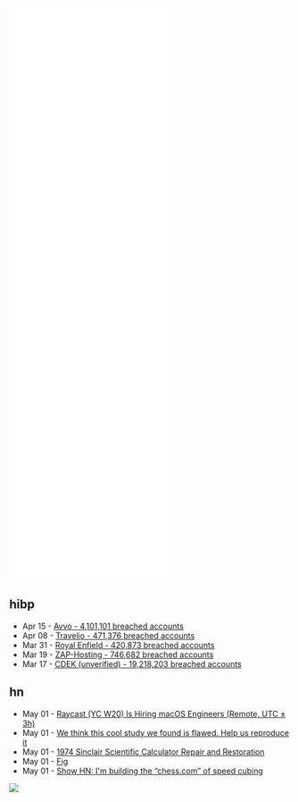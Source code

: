 ![Metrics](https://raw.githubusercontent.com/phixion/phixion/master/metrics.svg)

## hibp

<!--
for https://github.com/phixion/phixion/blob/main/.github/workflows/feeds.yml
-->
<!--START_SECTION:haveibeenpwnd-->
- Apr 15 - [Avvo - 4,101,101 breached accounts](https://haveibeenpwned.com/PwnedWebsites#Avvo)
- Apr 08 - [Travelio - 471,376 breached accounts](https://haveibeenpwned.com/PwnedWebsites#Travelio)
- Mar 31 - [Royal Enfield - 420,873 breached accounts](https://haveibeenpwned.com/PwnedWebsites#RoyalEnfield)
- Mar 19 - [ZAP-Hosting - 746,682 breached accounts](https://haveibeenpwned.com/PwnedWebsites#ZAPHosting)
- Mar 17 - [CDEK (unverified) - 19,218,203 breached accounts](https://haveibeenpwned.com/PwnedWebsites#CDEK)
<!--END_SECTION:haveibeenpwnd-->

## hn

<!--
for https://github.com/phixion/phixion/blob/main/.github/workflows/feeds.yml
-->
<!--START_SECTION:hn-->
- May 01 - [Raycast (YC W20) Is Hiring macOS Engineers (Remote, UTC ± 3h)](https://www.raycast.com/careers)
- May 01 - [We think this cool study we found is flawed. Help us reproduce it](https://pudding.cool/2022/04/random/)
- May 01 - [1974 Sinclair Scientific Calculator Repair and Restoration](https://retrorepairsandrefurbs.com/2022/04/29/1974-sinclair-scientific-calculator-repair-restoration/)
- May 01 - [Fig](https://fig.io/)
- May 01 - [Show HN: I'm building the “chess.com” of speed cubing](https://www.cubedesk.io/home)
<!--END_SECTION:hn-->

<!--
for https://yhype.me
-->
![](https://hit.yhype.me/github/profile?user_id=13013670)
